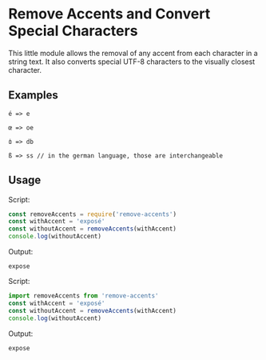# Remove Accents and Convert Special Characters
This little module allows the removal of any accent from each character in a string text. It also converts
special UTF-8 characters to the visually closest character.

## Examples
```text
é => e
```
```text
œ => oe
```
```text
ȸ => db
```
```text
ß => ss // in the german language, those are interchangeable
```

## Usage
Script:
```javascript
const removeAccents = require('remove-accents')
const withAccent = 'exposé'
const withoutAccent = removeAccents(withAccent)
console.log(withoutAccent)
```
Output:
```text
expose
```
Script:
```javascript
import removeAccents from 'remove-accents'
const withAccent = 'exposé'
const withoutAccent = removeAccents(withAccent)
console.log(withoutAccent)
```
Output:
```text
expose
```
